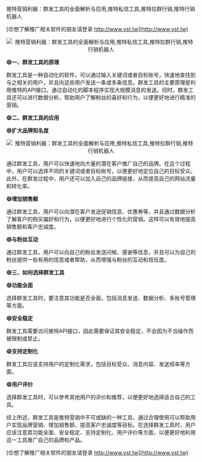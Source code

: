 推特营销利器：群发工具的全面解析与应用,推特私信工具,推特拉群行销,推特行销机器人

[😍想了解推广相关软件的朋友请登录 http://www.vst.tw](http://www.vst.tw)

 <center><img src="https://vst.tw/MP4/tuiguang/png/2.png" alt="推特营销利器：群发工具的全面解析与应用,推特私信工具,推特拉群行销,推特行销机器人"></center>

**😄一、群发工具的原理**

群发工具是一种自动化的软件，可以通过输入关键词或者目标账号，快速地查找到与之相关的用户，并且向这些用户发送一条或多条信息。群发工具的主要原理是利用推特的API接口，通过自动化的脚本程序实现大规模消息的发送。同时，群发工具还可以进行数据分析，帮助用户了解粉丝的喜好和行为，以便更好地进行精准的营销。

**😄二、群发工具的应用**

**😄扩大品牌知名度**

 <center><img src="https://vst.tw/MP4/tuiguang/png/0.png" alt="推特营销利器：群发工具的全面解析与应用,推特私信工具,推特拉群行销,推特行销机器人"></center>

通过群发工具，用户可以快速地向大量的潜在客户推广自己的品牌。在这个过程中，用户可以选择不同的关键词或者目标账号，以便更好地定位自己的目标受众。此外，在群发过程中，用户还可以加入自己的品牌链接，从而提高自己的网站流量和转化率。

**😄增加销售额**

通过群发工具，用户可以向潜在客户发送促销信息、优惠券等，并且通过数据分析了解客户的购买偏好和行为，以便更好地进行个性化的营销。这样可以有效地提高销售额和客户忠诚度。

**😄与粉丝互动**

通过群发工具，用户可以向自己的粉丝发送问候、感谢等信息，并且可以为自己的粉丝提供一些有用的信息或者帮助，从而增强与粉丝的互动和信任度。

**😄三、如何选择群发工具**

**😄功能全面**

选择群发工具时，要注意其功能是否全面，包括消息发送、数据分析、多账号管理等方面。

**😄安全稳定**

群发工具需要访问推特API接口，因此需要保证其安全稳定，不会因为不当操作而被限制或禁止。

**😄支持定制化**

群发工具应该支持用户的定制化需求，包括目标受众、消息内容、发送频率等方面。

**😄用户评价**

选择群发工具时，可以参考其他用户的评价和推荐，以便更好地选择适合自己的工具。

综上所述，群发工具是推特营销中不可或缺的一种工具，通过合理使用可以帮助用户实现品牌营销、增加销售额、提高客户忠诚度等目标。在选择群发工具时，用户应该注意其功能全面、安全稳定、支持定制化、用户评价等方面，以便更好地利用这一工具推广自己的品牌和产品。

[😍想了解推广相关软件的朋友请登录 http://www.vst.tw](http://www.vst.tw)



